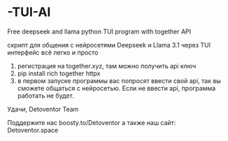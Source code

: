 # -TUI-AI
Free deepseek and llama python TUI program with together API

скрипт для общения с нейросетями Deepseek и Llama 3.1 через TUI интерфейс 
всё легко и просто
1. регистрация на together.xyz, там можно получить api ключ
2. pip install rich together httpx
3. в первом запуске программы вас попросят ввести свой api, так вы сможете общаться с нейросетью. Если не ввести api, программа работать не будет.

Удачи, 
Detoventor Team 

Поддержите нас 
boosty.to/Detoventor
а также наш сайт:
Detoventor.space
